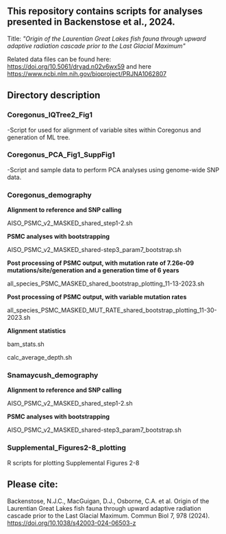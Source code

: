 ## This repository contains scripts for analyses presented in Backenstose et al., 2024. 
Title: *"Origin of the Laurentian Great Lakes fish fauna through upward adaptive radiation cascade prior to the Last Glacial Maximum"*

Related data files can be found here: https://doi.org/10.5061/dryad.n02v6wx59 and here https://www.ncbi.nlm.nih.gov/bioproject/PRJNA1062807

## Directory description
### Coregonus_IQTree2_Fig1
-Script for used for alignment of variable sites within Coregonus and generation of ML tree.

### Coregonus_PCA_Fig1_SuppFig1
-Script and sample data to perform PCA analyses using genome-wide SNP data.

### Coregonus_demography
**Alignment to reference and SNP calling**

  AISO_PSMC_v2_MASKED_shared_step1-2.sh
  
**PSMC analyses with bootstrapping**

  AISO_PSMC_v2_MASKED_shared-step3_param7_bootstrap.sh
  
**Post processing of PSMC output, with mutation rate of 7.26e-09 mutations/site/generation and a generation time of 6 years**

  all_species_PSMC_MASKED_shared_bootstrap_plotting_11-13-2023.sh
  
**Post processing of PSMC output, with variable mutation rates**

  all_species_PSMC_MASKED_MUT_RATE_shared_bootstrap_plotting_11-30-2023.sh
  
**Alignment statistics**

  bam_stats.sh
  
  calc_average_depth.sh

### Snamaycush_demography

**Alignment to reference and SNP calling**

  AISO_PSMC_v2_MASKED_shared_step1-2.sh
  
**PSMC analyses with bootstrapping**

  AISO_PSMC_v2_MASKED_shared-step3_param7_bootstrap.sh

### Supplemental_Figures2-8_plotting

R scripts for plotting Supplemental Figures 2-8

## Please cite:
Backenstose, N.J.C., MacGuigan, D.J., Osborne, C.A. et al. Origin of the Laurentian Great Lakes fish fauna through upward adaptive radiation cascade prior to the Last Glacial Maximum. Commun Biol 7, 978 (2024). https://doi.org/10.1038/s42003-024-06503-z

